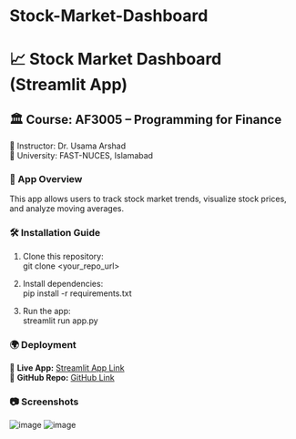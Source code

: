 # Stock-Market-Dashboard
# 📈 Stock Market Dashboard (Streamlit App)

## 🏛 Course: AF3005 – Programming for Finance
📌 Instructor: Dr. Usama Arshad  
📌 University: FAST-NUCES, Islamabad  

### 🔹 App Overview  
This app allows users to track stock market trends, visualize stock prices, and analyze moving averages.

### 🛠 Installation Guide  
1. Clone this repository:  
git clone <your_repo_url>

2. Install dependencies:  
pip install -r requirements.txt

3. Run the app:  
streamlit run app.py

### 🌍 Deployment  
🔗 **Live App:** [Streamlit App Link](https://stock-market-dashboard-y98bzknd8nuq9cuzsxqfwc.streamlit.app/)  
🔗 **GitHub Repo:** [GitHub Link](https://github.com/Muhammad-Arsalan23/Stock-Market-Dashboard.git)  

### 📷 Screenshots  
![image](https://github.com/user-attachments/assets/66793366-8800-4e20-afb4-e21634498fee)
![image](https://github.com/user-attachments/assets/1b663b59-ae64-435e-bed5-cc3ed96359db)




